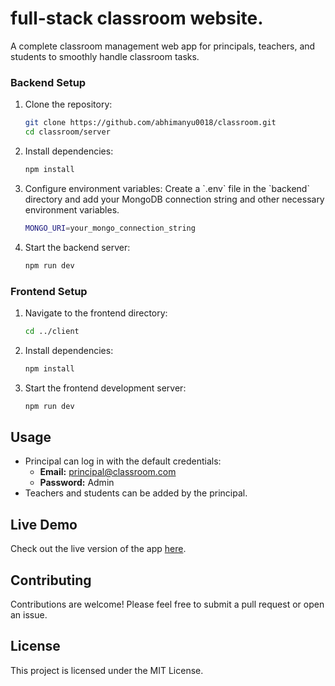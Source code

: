 
# full-stack classroom website.

A complete classroom management web app for principals, teachers, and students to smoothly handle classroom tasks.


### Backend Setup

1. Clone the repository:
    ```bash
    git clone https://github.com/abhimanyu0018/classroom.git
    cd classroom/server
    ```

2. Install dependencies:
    ```bash
    npm install
    ```

3. Configure environment variables:
    Create a \`.env\` file in the \`backend\` directory and add your MongoDB connection string and other necessary environment variables.
    ```bash
    MONGO_URI=your_mongo_connection_string
    ```

4. Start the backend server:
    ```bash
    npm run dev
    ```

### Frontend Setup

1. Navigate to the frontend directory:
    ```bash
    cd ../client
    ```

2. Install dependencies:
    ```bash
    npm install
    ```

3. Start the frontend development server:
    ```bash
    npm run dev
    ```

## Usage

- Principal can log in with the default credentials:
  - **Email:** principal@classroom.com
  - **Password:** Admin
- Teachers and students can be added by the principal.

## Live Demo

Check out the live version of the app [here](https://classroom-fawn.vercel.app).

## Contributing

Contributions are welcome! Please feel free to submit a pull request or open an issue.

## License

This project is licensed under the MIT License.
